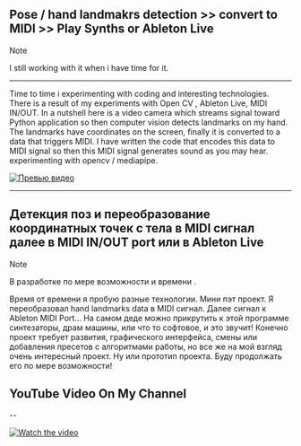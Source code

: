 ## Pose / hand landmakrs detection >> convert to MIDI >> Play Synths or Ableton Live

> [!NOTE]
> I still working with it when i have time for it.
---
Time to time i experimenting with coding and interesting technologies. There is a result of my experiments with Open CV , 
Ableton Live, MIDI IN/OUT. 
In a nutshell here is a video camera which streams signal toward Python application so then computer vision detects landmarks on my hand. 
The landmarks have coordinates on the screen, finally it is converted to a data that triggers MIDI.  I have written the code that encodes this data to MIDI signal so then this MIDI signal generates  sound as you may hear.
experimenting with opencv / mediapipe.

[![Превью видео](images/sc-001.png)](images/screen-rec1.mov)

---
## Детекция поз и переобразование координатных точек с тела в MIDI сигнал далее в MIDI IN/OUT port или в Ableton Live 
> [!NOTE]
> В разработке по мере возможности и времени .

Время от времени я пробую разные технологии. Мини пэт проект. Я переобразовал hand landmarks data в MIDI сигнал. 
Далее сигнал к Ableton MIDI Port... На самом деде можно прикрутить к этой программе синтезаторы, драм машины, или что то софтовое, и это звучит! 
Конечно проект требует развития, графического интерфейса, смены или добавления пресетов с алгоритмами работы, но все же на мой взгляд очень интересный проект. 
Ну или прототип проекта. Буду продолжать его по мере возможности!

## YouTube Video On My Channel
-- 

[![Watch the video](https://img.youtube.com/vi/wMKDv2Fauus/0.jpg)](https://www.youtube.com/watch?v=wMKDv2Fauus)


